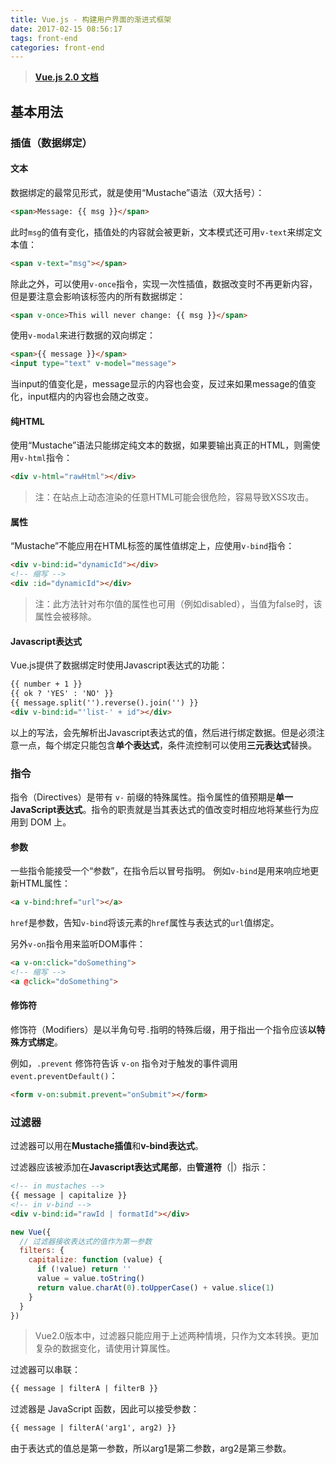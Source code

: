 ```yaml
---
title: Vue.js - 构建用户界面的渐进式框架
date: 2017-02-15 08:56:17
tags: front-end
categories: front-end
---
```


> [**Vue.js 2.0 文档**](https://vuejs.bootcss.com/v2/guide/installation.html)

## 基本用法

### 插值（数据绑定）
#### 文本
数据绑定的最常见形式，就是使用“Mustache”语法（双大括号）：
```html
<span>Message: {{ msg }}</span>
```
此时`msg`的值有变化，插值处的内容就会被更新，文本模式还可用`v-text`来绑定文本值：
```html
<span v-text="msg"></span>
```
除此之外，可以使用`v-once`指令，实现一次性插值，数据改变时不再更新内容，但是要注意会影响该标签内的所有数据绑定：
```html
<span v-once>This will never change: {{ msg }}</span>
```
使用`v-modal`来进行数据的双向绑定：
```html
<span>{{ message }}</span>
<input type="text" v-model="message">
```
当input的值变化是，message显示的内容也会变，反过来如果message的值变化，input框内的内容也会随之改变。

#### 纯HTML
使用“Mustache”语法只能绑定纯文本的数据，如果要输出真正的HTML，则需使用`v-html`指令：
```html
<div v-html="rawHtml"></div>
```
> 注：在站点上动态渲染的任意HTML可能会很危险，容易导致XSS攻击。

#### 属性
“Mustache”不能应用在HTML标签的属性值绑定上，应使用`v-bind`指令：
```html
<div v-bind:id="dynamicId"></div>
<!-- 缩写 -->
<div :id="dynamicId"></div>
```
> 注：此方法针对布尔值的属性也可用（例如disabled），当值为false时，该属性会被移除。

#### Javascript表达式
Vue.js提供了数据绑定时使用Javascript表达式的功能：
```html
{{ number + 1 }}
{{ ok ? 'YES' : 'NO' }}
{{ message.split('').reverse().join('') }}
<div v-bind:id="'list-' + id"></div>
```
以上的写法，会先解析出Javascript表达式的值，然后进行绑定数据。但是必须注意一点，每个绑定只能包含**单个表达式**，条件流控制可以使用**三元表达式**替换。

### 指令
指令（Directives）是带有 `v-` 前缀的特殊属性。指令属性的值预期是**单一JavaScript表达式**。指令的职责就是当其表达式的值改变时相应地将某些行为应用到 DOM 上。

#### 参数
一些指令能接受一个“参数”，在指令后以冒号指明。
例如`v-bind`是用来响应地更新HTML属性：
```html
<a v-bind:href="url"></a>
```
`href`是参数，告知`v-bind`将该元素的`href`属性与表达式的`url`值绑定。

另外`v-on`指令用来监听DOM事件：
```html
<a v-on:click="doSomething">
<!-- 缩写 -->
<a @click="doSomething">
```

#### 修饰符
修饰符（Modifiers）是以半角句号`.`指明的特殊后缀，用于指出一个指令应该**以特殊方式绑定**。

例如，`.prevent` 修饰符告诉 `v-on` 指令对于触发的事件调用 `event.preventDefault()`：
```html
<form v-on:submit.prevent="onSubmit"></form>
```

### 过滤器
过滤器可以用在**Mustache插值**和**v-bind表达式**。

过滤器应该被添加在**Javascript表达式尾部**，由**管道符**（|）指示：
```html
<!-- in mustaches -->
{{ message | capitalize }}
<!-- in v-bind -->
<div v-bind:id="rawId | formatId"></div>
```
```js
new Vue({
  // 过滤器接收表达式的值作为第一参数
  filters: {
    capitalize: function (value) {
      if (!value) return ''
      value = value.toString()
      return value.charAt(0).toUpperCase() + value.slice(1)
    }
  }
})
```
> Vue2.0版本中，过滤器只能应用于上述两种情境，只作为文本转换。更加复杂的数据变化，请使用计算属性。

过滤器可以串联：
```html
{{ message | filterA | filterB }}
```
过滤器是 JavaScript 函数，因此可以接受参数：
```html
{{ message | filterA('arg1', arg2) }}
```
由于表达式的值总是第一参数，所以arg1是第二参数，arg2是第三参数。
